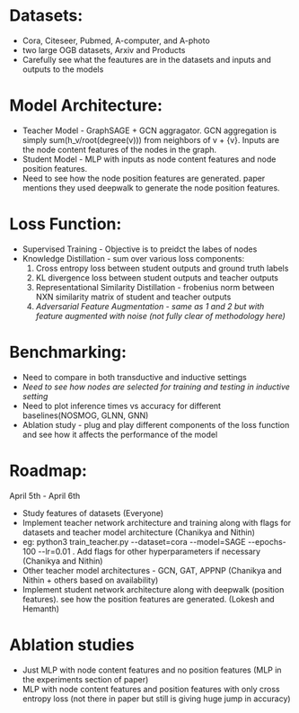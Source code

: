 # Datasets:
- Cora, Citeseer, Pubmed, A-computer, and A-photo
- two large OGB datasets, Arxiv and Products
- Carefully see what the feautures are in the datasets and inputs and outputs to the models


# Model Architecture:
- Teacher Model - GraphSAGE + GCN aggragator. GCN aggregation is simply sum(h_v/root(degree(v))) from neighbors of v  + {v}. Inputs are the node content features of the nodes in the graph.
- Student Model - MLP with inputs as node content features and node position features.
- Need to see how the node position features are generated. paper mentions they used deepwalk to generate the node position features.

# Loss Function:
- Supervised Training - Objective is to preidct the labes of nodes
- Knowledge Distillation - sum over various loss components:
    1. Cross entropy loss between student outputs and ground truth labels
    2. KL divergence loss between student outputs and teacher outputs
    3. Representational Similarity Distillation - frobenius norm between NXN similarity matrix of student and teacher outputs
    4. *Adversarial Feature Augmentation - same as 1 and 2 but with feature augmented with noise (not fully clear of methodology here)*

# Benchmarking:
- Need to compare in both transductive and inductive settings
- *Need to see how nodes are selected for training and testing in inductive setting*
- Need to plot inference times vs accuracy for different baselines(NOSMOG, GLNN, GNN)
- Ablation study - plug and play different components of the loss function and see how it affects the performance of the model

# Roadmap:
April 5th - April 6th

- Study features of datasets (Everyone)
- Implement teacher network architecture and training along with flags for datasets and teacher model architecture (Chanikya and Nithin)
- eg: python3 train_teacher.py --dataset=cora --model=SAGE --epochs-100 --lr=0.01 . Add flags for other hyperparameters if necessary (Chanikya and Nithin)
- Other teacher model architectures - GCN, GAT, APPNP (Chanikya and Nithin + others based on availability)
- Implement student network architecture along with deepwalk (position features). see how the position features are generated. (Lokesh and Hemanth)



# Ablation studies
- Just MLP with node content features and no position features (MLP in the experiments section of paper)
- MLP with node content features and position features with only cross entropy loss (not there in paper but still is giving huge jump in accuracy)